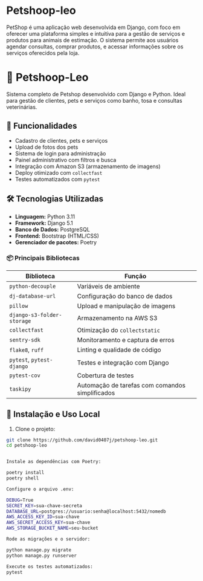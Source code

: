 # Petshoop-leo
PetShop é uma aplicação web desenvolvida em Django, com foco em oferecer uma plataforma simples e intuitiva para a gestão de serviços e produtos para animais de estimação. O sistema permite aos usuários agendar consultas, comprar produtos, e acessar informações sobre os serviços oferecidos pela loja.



# 🐾 Petshoop-Leo

Sistema completo de Petshop desenvolvido com Django e Python. Ideal para gestão de clientes, pets e serviços como banho, tosa e consultas veterinárias.

## 🚀 Funcionalidades

- Cadastro de clientes, pets e serviços
- Upload de fotos dos pets
- Sistema de login para administração
- Painel administrativo com filtros e busca
- Integração com Amazon S3 (armazenamento de imagens)
- Deploy otimizado com `collectfast`
- Testes automatizados com `pytest`

## 🛠️ Tecnologias Utilizadas

- **Linguagem:** Python 3.11
- **Framework:** Django 5.1
- **Banco de Dados:** PostgreSQL
- **Frontend:** Bootstrap (HTML/CSS)
- **Gerenciador de pacotes:** Poetry

### 📦 Principais Bibliotecas

| Biblioteca                    | Função                                         |
|------------------------------|------------------------------------------------|
| `python-decouple`            | Variáveis de ambiente                          |
| `dj-database-url`            | Configuração do banco de dados                 |
| `pillow`                     | Upload e manipulação de imagens                |
| `django-s3-folder-storage`   | Armazenamento na AWS S3                        |
| `collectfast`                | Otimização do `collectstatic`                 |
| `sentry-sdk`                 | Monitoramento e captura de erros               |
| `flake8`, `ruff`             | Linting e qualidade de código                  |
| `pytest`, `pytest-django`    | Testes e integração com Django                 |
| `pytest-cov`                 | Cobertura de testes                            |
| `taskipy`                    | Automação de tarefas com comandos simplificados|

## 📂 Instalação e Uso Local

1. Clone o projeto:

```bash
git clone https://github.com/david0407j/petshoop-leo.git
cd petshoop-leo


Instale as dependências com Poetry:

poetry install
poetry shell

Configure o arquivo .env:

DEBUG=True
SECRET_KEY=sua-chave-secreta
DATABASE_URL=postgres://usuario:senha@localhost:5432/nomedb
AWS_ACCESS_KEY_ID=sua-chave
AWS_SECRET_ACCESS_KEY=sua-chave
AWS_STORAGE_BUCKET_NAME=seu-bucket

Rode as migrações e o servidor:

python manage.py migrate
python manage.py runserver

Execute os testes automatizados:
pytest



